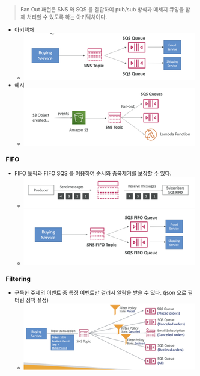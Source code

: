 > Fan Out 패턴은 SNS 와 SQS 를 결합하여 pub/sub 방식과 메세지 큐잉을 함께 처리할 수 있도록 하는 아키텍처이다.

- 아키텍처
    - ![](images/SNS_fanout.png)
- 예시
  - ![](images/SNS_fanout_ex.png)

### FIFO
- FIFO 토픽과 FIFO SQS 를 이용하여 순서와 중복제거를 보장할 수 있다.
  -   ![](images/SNS_fanout_fifo.png)
  - ![](images/SNS_fanout_fifo_ex.png)

### Filtering
- 구독한 주제의 이벤트 중 특정 이벤트만 걸러서 알람을 받을 수 있다. (json 으로 필터링 정책 설정)
  - ![](images/SNS_filtering.png)